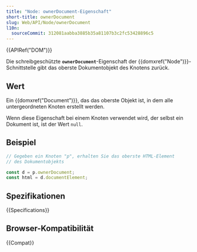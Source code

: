 ```yaml
---
title: "Node: ownerDocument-Eigenschaft"
short-title: ownerDocument
slug: Web/API/Node/ownerDocument
l10n:
  sourceCommit: 312081aabba3885b35a81107b3c2fc53428896c5
---
```


{{APIRef("DOM")}}

Die schreibgeschützte **`ownerDocument`**-Eigenschaft der {{domxref("Node")}}-Schnittstelle
gibt das oberste Dokumentobjekt des Knotens zurück.

## Wert

Ein {{domxref("Document")}}, das das oberste Objekt ist, in dem alle
untergeordneten Knoten erstellt werden.

Wenn diese Eigenschaft bei einem Knoten verwendet wird, der selbst ein Dokument ist, ist der Wert `null`.

## Beispiel

```js
// Gegeben ein Knoten "p", erhalten Sie das oberste HTML-Element
// des Dokumentobjekts

const d = p.ownerDocument;
const html = d.documentElement;
```

## Spezifikationen

{{Specifications}}

## Browser-Kompatibilität

{{Compat}}
